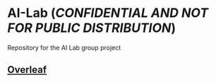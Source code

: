 # AI-Lab (_CONFIDENTIAL AND NOT FOR PUBLIC DISTRIBUTION_)
Repository for the AI Lab group project

## [Overleaf](https://www.overleaf.com/project/642c259e2f694482ba9942e8)
